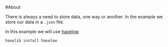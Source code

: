 #About

There is always a need to store data, one way or another. In the example we store our data in a `.json` file.

In this example we will use [haxelow](https://github.com/ciscoheat/haxelow)

```
haxelib install haxelow
```